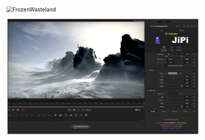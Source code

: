 

<!-- +++ DO NOT REMOVE THIS COMMENT +++ DO NOT ADD OR EDIT ANY TEXT BEFORE THIS LINE +++ IT WOULD BE A REALLY BAD IDEA +++ -->

![FrozenWasteland](https://user-images.githubusercontent.com/78935215/185489092-77e9d33e-6ed6-4fcc-a386-af988f2e89c9.gif)


[![Thumbnail](FrozenWasteland_screenshot.png)](https://www.shadertoy.com/view/Xls3D2 "View on Shadertoy.com")

<!-- +++ DO NOT REMOVE THIS COMMENT +++ DO NOT EDIT ANY TEXT THAT COMES AFTER THIS LINE +++ TRUST ME: JUST DON'T DO IT +++ -->

